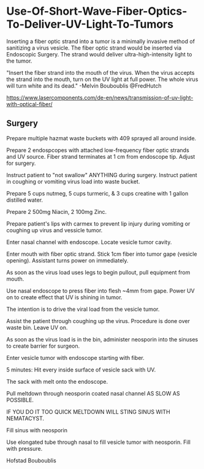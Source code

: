 # Use-Of-Short-Wave-Fiber-Optics-To-Deliver-UV-Light-To-Tumors
Inserting a fiber optic strand into a tumor is a minimally invasive method of sanitizing a virus vesicle. The fiber optic strand would be inserted via Endoscopic Surgery. The strand would deliver ultra-high-intensity light to the tumor.

"Insert the fiber strand into the mouth of the virus. When the virus accepts the strand into the mouth, turn on the UV light at full power. The whole virus will turn white and its dead." -Melvin Bouboublis @FredHutch

https://www.lasercomponents.com/de-en/news/transmission-of-uv-light-with-optical-fiber/

## Surgery
Prepare multiple hazmat waste buckets with 409 sprayed all around inside. 

Prepare 2 endospcopes with attached low-frequency fiber optic strands and UV source. Fiber strand terminates at 1 cm from endoscope tip. Adjust for surgery.

Instruct patient to "not swallow" ANYTHING during surgery. Instruct patient in coughing or vomiting virus load into waste bucket. 

Prepare 5 cups nutmeg, 5 cups turmeric, & 3 cups creatine with 1 gallon distilled water.

Prepare 2 500mg Niacin, 2 100mg Zinc.

Prepare patient's lips with carmex to prevent lip injury during vomiting or coughing up virus and vessicle tumor.

Enter nasal channel with endoscope. Locate vesicle tumor cavity.

Enter mouth with fiber optic strand. Stick 1cm fiber into tumor gape (vesicle opening). Assistant turns power on immediately.

As soon as the virus load uses legs to begin pullout, pull equipment from mouth.

Use nasal endoscope to press fiber into flesh ~4mm from gape. Power UV on to create effect that UV is shining in tumor.

The intention is to drive the viral load from the vesicle tumor.

Assist the patient through coughing up the virus. Procedure is done over waste bin. Leave UV on.

As soon as the virus load is in the bin, administer neosporin into the sinuses to create barrier for surgeon.

Enter vesicle tumor with endoscope starting with fiber.

5 minutes: Hit every inside surface of vesicle sack with UV.

The sack with melt onto the endoscope.

Pull meltdown through neosporin coated nasal channel AS SLOW AS POSSIBLE.

IF YOU DO IT TOO QUICK MELTDOWN WILL STING SINUS WITH NEMATACYST.

Fill sinus with neosporin



Use elongated tube through nasal to fill vesicle tumor with neosporin. Fill with pressure.


Hofstad Bouboublis
